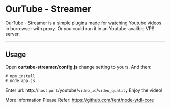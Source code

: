 OurTube - Streamer
==================
OurTube - Streamer is a simple plugins made for watching Youtube videos in borrowser with proxy. Or you could run it in an Youtube-availble VPS server.


----------
Usage
-----
Open **ourtube-streamer/config.js** change setting to yours.
And then:

    # npm install
    # node app.js
Enter url: http://`host`:`port`/youtube/`video_id`/`video_quality`
Enjoy the video!

More Information Please Refer: 
https://github.com/fent/node-ytdl-core
